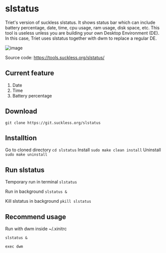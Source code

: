 # slstatus
Triet's version of suckless slstatus. It shows status bar which can include battery percentage, date, time, cpu usage, ram usage, disk space, etc. This tool is useless unless you are building your own Desktop Environment (DE). In this case, Triet uses slstatus together with dwm to replace a regular DE.

![image](https://github.com/user-attachments/assets/19e9150f-b612-422a-a3ba-1e7b07697edc)

Source code: https://tools.suckless.org/slstatus/

## Current feature
1. Date
2. Time
3. Battery percentage

## Download
```git clone https://git.suckless.org/slstatus```
## Installtion
Go to cloned directory
```cd slstatus``` 
Install
```sudo make clean install```
Uninstall
```sudo make uninstall```

## Run slstatus
Temporary run in terminal ```slstatus```

Run in background ```slstatus &```

Kill slstatus in background ```pkill slstatus```
## Recommend usage
Run with dwm inside ~/.xinitrc
```
slstatus &

exec dwm
```




